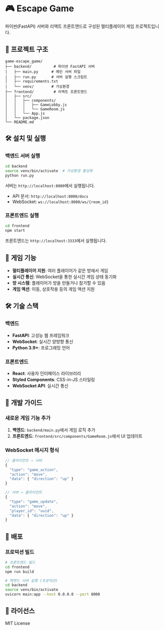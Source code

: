 # 🎮 Escape Game

파이썬(FastAPI) 서버와 리액트 프론트엔드로 구성된 멀티플레이어 게임 프로젝트입니다.

## 🚀 프로젝트 구조

```
game-escape_game/
├── backend/          # 파이썬 FastAPI 서버
│   ├── main.py      # 메인 서버 파일
│   ├── run.py       # 서버 실행 스크립트
│   ├── requirements.txt
│   └── venv/        # 가상환경
├── frontend/         # 리액트 프론트엔드
│   ├── src/
│   │   ├── components/
│   │   │   ├── GameLobby.js
│   │   │   └── GameRoom.js
│   │   └── App.js
│   └── package.json
└── README.md
```

## 🛠️ 설치 및 실행

### 백엔드 서버 실행

```bash
cd backend
source venv/bin/activate  # 가상환경 활성화
python run.py
```

서버는 `http://localhost:8000`에서 실행됩니다.
- API 문서: `http://localhost:8000/docs`
- WebSocket: `ws://localhost:8000/ws/{room_id}`

### 프론트엔드 실행

```bash
cd frontend
npm start
```

프론트엔드는 `http://localhost:3333`에서 실행됩니다.

## 🎯 게임 기능

- **멀티플레이어 지원**: 여러 플레이어가 같은 방에서 게임
- **실시간 통신**: WebSocket을 통한 실시간 게임 상태 동기화
- **방 시스템**: 플레이어가 방을 만들거나 참가할 수 있음
- **게임 액션**: 이동, 상호작용 등의 게임 액션 지원

## 🛠️ 기술 스택

### 백엔드
- **FastAPI**: 고성능 웹 프레임워크
- **WebSocket**: 실시간 양방향 통신
- **Python 3.9+**: 프로그래밍 언어

### 프론트엔드
- **React**: 사용자 인터페이스 라이브러리
- **Styled Components**: CSS-in-JS 스타일링
- **WebSocket API**: 실시간 통신

## 📝 개발 가이드

### 새로운 게임 기능 추가

1. **백엔드**: `backend/main.py`에서 게임 로직 추가
2. **프론트엔드**: `frontend/src/components/GameRoom.js`에서 UI 업데이트

### WebSocket 메시지 형식

```javascript
// 클라이언트 → 서버
{
  "type": "game_action",
  "action": "move",
  "data": { "direction": "up" }
}

// 서버 → 클라이언트
{
  "type": "game_update",
  "action": "move",
  "player_id": "uuid",
  "data": { "direction": "up" }
}
```

## 🚀 배포

### 프로덕션 빌드

```bash
# 프론트엔드 빌드
cd frontend
npm run build

# 백엔드 서버 실행 (프로덕션)
cd backend
source venv/bin/activate
uvicorn main:app --host 0.0.0.0 --port 8000
```

## 📄 라이선스

MIT License
